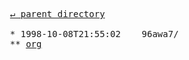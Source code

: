 <pre>
  <a href="../">&#x21b5; parent directory</a>
  
  * 1998-10-08T21:55:02    96awa7/
  ** <a href="org">org</a>
</pre>
